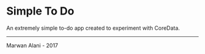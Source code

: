 # Simple To Do
  
An extremely simple to-do app created to experiment with CoreData.  
  
-----  
  
Marwan Alani - 2017  
